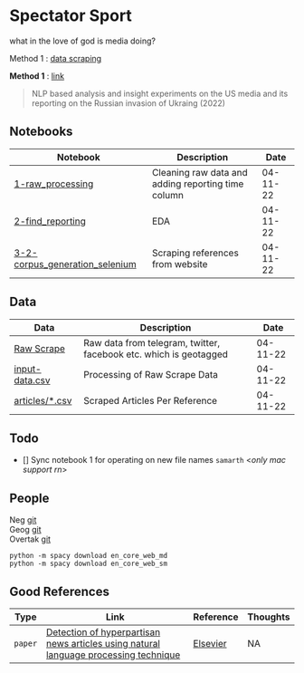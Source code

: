 # Spectator Sport
what in the love of god is media doing? 


Method 1 : [data scraping](./notebooks/Showcase%201%20-%20Data%20Gathering%20and%20Description.ipynb)






















__Method 1__ : [link](https://colab.research.google.com/drive/1wyZBSNKz_5n1pS3lnufwi87idoRX56VB?usp=sharing)

> NLP based analysis and insight experiments on the US media and its reporting on the Russian invasion of Ukraing (2022)

## Notebooks 
|Notebook|Description|Date|
|-|-|-|
|[1-raw_processing](./notebooks/1-raw_processing.ipynb)|Cleaning raw data and adding reporting time column|04-11-22|
|[2-find_reporting](./notebooks/2-find_reporting.ipynb)|EDA|04-11-22|
|[3-2-corpus_generation_selenium](./notebooks/3-2-corpus_generation_selenium.ipynb)|Scraping references from website|04-11-22|

## Data
|Data|Description|Date|
|-|-|-|
|[Raw Scrape](./data/raw/)|Raw data from telegram, twitter, facebook etc. which is geotagged|04-11-22|
|[input-data.csv](./data/processed/input-data.csv)|Processing of Raw Scrape Data|04-11-22|
|[articles/*.csv](./data/processed/articles/)|Scraped Articles Per Reference |04-11-22|


## Todo 
- [] Sync notebook 1 for operating on new file names `samarth` <_only mac support rn_>
## People 
Neg [git](https://github.com/tigboatnc) <br/>
Geog [git](https://github.com/SwagYangJH) <br/>
Overtak [git](https://github.com/HenryVarro666) <br/>


```shell 
python -m spacy download en_core_web_md
python -m spacy download en_core_web_sm

```

## Good References 
|Type|Link|Reference|Thoughts|
|-|-|-|-|
|`paper`|[Detection of hyperpartisan news articles using natural language processing technique](./literature_review/Detection%20of%20hyperpartisan%20news%20articles%20using%20natural%20language%20processing%20technique.pdf)|[Elsevier](https://reader.elsevier.com/reader/sd/pii/S2667096822000088?token=A954ACDD1DD6A04D8CB01231618FCF95062684BC29388056A2A2387BD71B569D1F287C61EDB98424E8519326768CD3C2&originRegion=us-east-1&originCreation=20220424203741)|NA|
